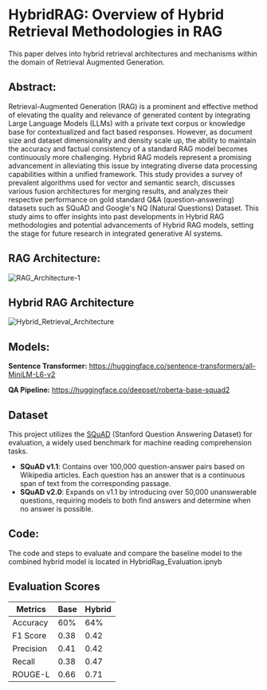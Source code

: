 # HybridRAG: Overview of Hybrid Retrieval Methodologies in RAG

This paper delves into hybrid retrieval architectures and mechanisms within the domain of Retrieval Augmented Generation. 

## Abstract: 

Retrieval-Augmented Generation (RAG) is a prominent and effective method of elevating the quality and relevance of generated content by integrating Large Language Models (LLMs) with a private text corpus or knowledge base for contextualized and fact based responses.  However, as document size and dataset dimensionality and density scale up, the ability to maintain the accuracy and factual consistency of a standard RAG model becomes continuously more challenging. Hybrid RAG models represent a promising advancement in alleviating this issue by integrating diverse data processing capabilities within a unified framework. This study provides a survey of prevalent algorithms used for vector and semantic search, discusses various fusion architectures for merging results, and analyzes their respective performance on gold standard Q&A (question-answering) datasets such as SQuAD and Google's NQ (Natural Questions) Dataset. This study aims to offer insights into past developments in Hybrid RAG methodologies and potential advancements of Hybrid RAG models, setting the stage for future research in integrated generative AI systems.

## RAG Architecture:

![RAG_Architecture-1](https://github.com/user-attachments/assets/27a107bc-e1f7-4905-9735-9732df699e12)

## Hybrid RAG Architecture

![Hybrid_Retrieval_Architecture](https://github.com/user-attachments/assets/c20a9fa0-b4f3-45d7-a9b0-56be4ffb122e)


## Models:

**Sentence Transformer:** https://huggingface.co/sentence-transformers/all-MiniLM-L6-v2

**QA Pipeline:** https://huggingface.co/deepset/roberta-base-squad2


## Dataset

This project utilizes the [SQuAD](https://rajpurkar.github.io/SQuAD-explorer/) (Stanford Question Answering Dataset) for evaluation, a widely used benchmark for machine reading comprehension tasks.

- **SQuAD v1.1**: Contains over 100,000 question-answer pairs based on Wikipedia articles. Each question has an answer that is a continuous span of text from the corresponding passage.
- **SQuAD v2.0**: Expands on v1.1 by introducing over 50,000 unanswerable questions, requiring models to both find answers and determine when no answer is possible.


## Code: 

The code and steps to evaluate and compare the baseline model to the combined hybrid model is located in HybridRag_Evaluation.ipnyb

## Evaluation Scores

| **Metrics**  | **Base** | **Hybrid** |
|--------------|----------|------------|
| Accuracy     | 60%      | 64%        |
| F1 Score     | 0.38     | 0.42       |
| Precision    | 0.41     | 0.42       |
| Recall       | 0.38     | 0.47       |
| ROUGE-L      | 0.66     | 0.71       |





